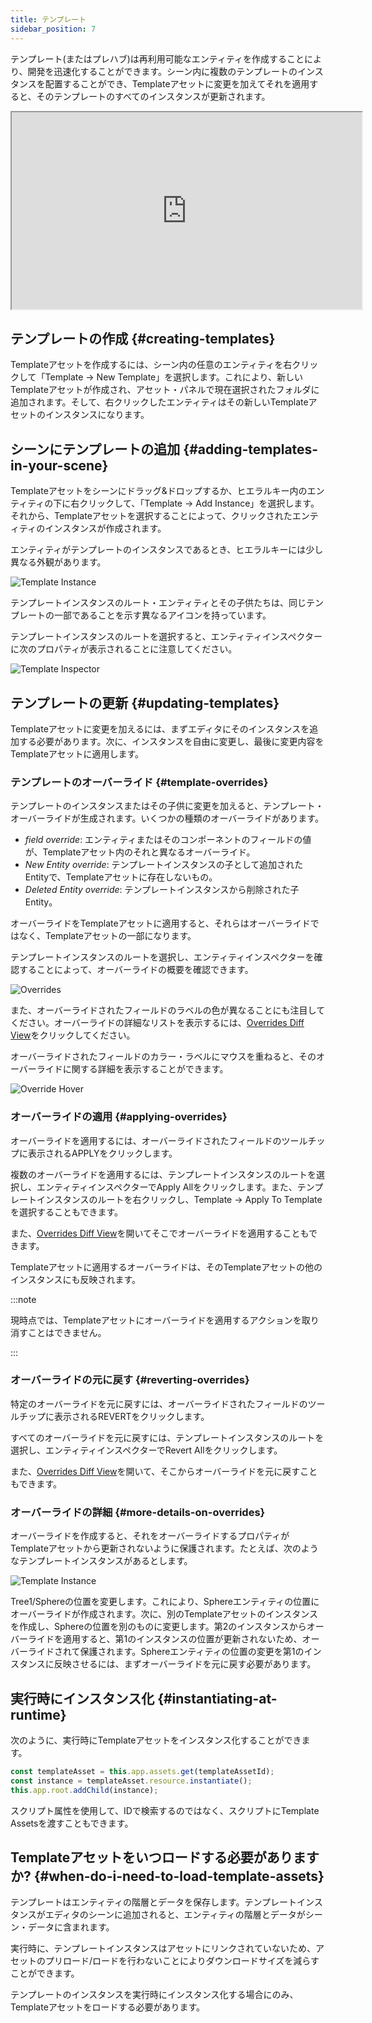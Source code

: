 ```yaml
---
title: テンプレート
sidebar_position: 7
---
```


テンプレート(またはプレハブ)は再利用可能なエンティティを作成することにより、開発を迅速化することができます。シーン内に複数のテンプレートのインスタンスを配置することができ、Templateアセットに変更を加えてそれを適用すると、そのテンプレートのすべてのインスタンスが更新されます。

<div className="iframe-container">
    <iframe width="560" height="315" src="https://www.youtube.com/embed/2HV8Ib6wYRc" title="Templates Overview" allowfullscreen></iframe>
</div>

## テンプレートの作成 {#creating-templates}

Templateアセットを作成するには、シーン内の任意のエンティティを右クリックして「Template &rarr; New Template」を選択します。これにより、新しいTemplateアセットが作成され、アセット・パネルで現在選択されたフォルダに追加されます。そして、右クリックしたエンティティはその新しいTemplateアセットのインスタンスになります。

## シーンにテンプレートの追加 {#adding-templates-in-your-scene}

Templateアセットをシーンにドラッグ&ドロップするか、ヒエラルキー内のエンティティの下に右クリックして、「Template &rarr; Add Instance」を選択します。それから、Templateアセットを選択することによって、クリックされたエンティティのインスタンスが作成されます。

エンティティがテンプレートのインスタンスであるとき、ヒエラルキーには少し異なる外観があります。

![Template Instance](/img/user-manual/templates/hierarchy.png)

テンプレートインスタンスのルート・エンティティとその子供たちは、同じテンプレートの一部であることを示す異なるアイコンを持っています。

テンプレートインスタンスのルートを選択すると、エンティティインスペクターに次のプロパティが表示されることに注意してください。

![Template Inspector](/img/user-manual/templates/inspector.png)

## テンプレートの更新 {#updating-templates}

Templateアセットに変更を加えるには、まずエディタにそのインスタンスを追加する必要があります。次に、インスタンスを自由に変更し、最後に変更内容をTemplateアセットに適用します。

### テンプレートのオーバーライド {#template-overrides}

テンプレートのインスタンスまたはその子供に変更を加えると、テンプレート・オーバーライドが生成されます。いくつかの種類のオーバーライドがあります。

* *field override*: エンティティまたはそのコンポーネントのフィールドの値が、Templateアセット内のそれと異なるオーバーライド。
* *New Entity override*: テンプレートインスタンスの子として追加されたEntityで、Templateアセットに存在しないもの。
* *Deleted Entity override*: テンプレートインスタンスから削除された子Entity。

オーバーライドをTemplateアセットに適用すると、それらはオーバーライドではなく、Templateアセットの一部になります。

テンプレートインスタンスのルートを選択し、エンティティインスペクターを確認することによって、オーバーライドの概要を確認できます。

![Overrides](/img/user-manual/templates/override.png)

また、オーバーライドされたフィールドのラベルの色が異なることにも注目してください。オーバーライドの詳細なリストを表示するには、[Overrides Diff View][4]をクリックしてください。

オーバーライドされたフィールドのカラー・ラベルにマウスを重ねると、そのオーバーライドに関する詳細を表示することができます。

![Override Hover](/img/user-manual/templates/override-hover.png)

### オーバーライドの適用 {#applying-overrides}

オーバーライドを適用するには、オーバーライドされたフィールドのツールチップに表示されるAPPLYをクリックします。

複数のオーバーライドを適用するには、テンプレートインスタンスのルートを選択し、エンティティインスペクターでApply Allをクリックします。また、テンプレートインスタンスのルートを右クリックし、Template &rarr; Apply To Templateを選択することもできます。

また、[Overrides Diff View][4]を開いてそこでオーバーライドを適用することもできます。

Templateアセットに適用するオーバーライドは、そのTemplateアセットの他のインスタンスにも反映されます。

:::note

現時点では、Templateアセットにオーバーライドを適用するアクションを取り消すことはできません。

:::

### オーバーライドの元に戻す {#reverting-overrides}

特定のオーバーライドを元に戻すには、オーバーライドされたフィールドのツールチップに表示されるREVERTをクリックします。

すべてのオーバーライドを元に戻すには、テンプレートインスタンスのルートを選択し、エンティティインスペクターでRevert Allをクリックします。

また、[Overrides Diff View][4]を開いて、そこからオーバーライドを元に戻すこともできます。

### オーバーライドの詳細 {#more-details-on-overrides}

オーバーライドを作成すると、それをオーバーライドするプロパティがTemplateアセットから更新されないように保護されます。たとえば、次のようなテンプレートインスタンスがあるとします。

![Template Instance](/img/user-manual/templates/hierarchy.png)

Tree1/Sphereの位置を変更します。これにより、Sphereエンティティの位置にオーバーライドが作成されます。次に、別のTemplateアセットのインスタンスを作成し、Sphereの位置を別のものに変更します。第2のインスタンスからオーバーライドを適用すると、第1のインスタンスの位置が更新されないため、オーバーライドされて保護されます。Sphereエンティティの位置の変更を第1のインスタンスに反映させるには、まずオーバーライドを元に戻す必要があります。

## 実行時にインスタンス化 {#instantiating-at-runtime}

次のように、実行時にTemplateアセットをインスタンス化することができます。

```javascript
const templateAsset = this.app.assets.get(templateAssetId);
const instance = templateAsset.resource.instantiate();
this.app.root.addChild(instance);
```

スクリプト属性を使用して、IDで検索するのではなく、スクリプトにTemplate Assetsを渡すこともできます。

## Templateアセットをいつロードする必要がありますか? {#when-do-i-need-to-load-template-assets}

テンプレートはエンティティの階層とデータを保存します。テンプレートインスタンスがエディタのシーンに追加されると、エンティティの階層とデータがシーン・データに含まれます。

実行時に、テンプレートインスタンスはアセットにリンクされていないため、アセットのプリロード/ロードを行わないことによりダウンロードサイズを減らすことができます。

テンプレートのインスタンスを実行時にインスタンス化する場合にのみ、Templateアセットをロードする必要があります。

[4]: /user-manual/editor/templates/diff
